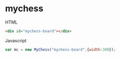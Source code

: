 # mychess

HTML
```html
<div id="mychess-board"></div>
```
Javascript
```js
var mc = new MyChess("mychess-board",{width:300});
```